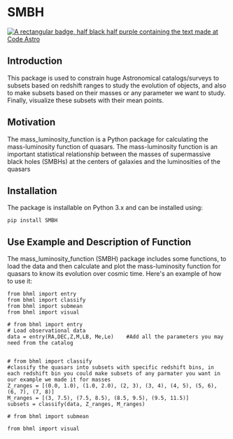 # SMBH
[![A rectangular badge, half black half purple containing the text made at Code Astro](https://img.shields.io/badge/Made%20at-Code/Astro-blueviolet.svg)](https://semaphorep.github.io/codeastro/)

## Introduction

This package is used to constrain huge Astronomical catalogs/surveys to subsets based on redshift ranges to study the evolution of objects, and also to make subsets based on their masses or any parameter we want to study. Finally, visualize these subsets with their mean points.


## Motivation

The mass_luminosity_function is a Python package for calculating the mass-luminosity function of quasars. The mass-luminosity function is an important statistical relationship between the masses of supermassive black holes (SMBHs) at the centers of galaxies and the luminosities of the quasars


## Installation

The package is installable on Python 3.x and can be installed using:

```pip install SMBH```

## Use Example and Description of Function

The mass_luminosity_function (SMBH) package includes some functions, to load the data and then calculate and plot the mass-luminosity function for quasars to know its evolution over cosmic time.
Here's an example of how to use it:

```
from bhml import entry
from bhml import classify
from bhml import submean
from bhml import visual

# from bhml import entry
# Load observational data
data = entry(RA,DEC,Z,M,LB, Me,Le)    #Add all the parameters you may need from the catalog


# from bhml import classify
#classify the quasars into subsets with specific redshift bins, in each redshift bin you could make subsets of any parmater you want in our example we made it for masses
Z_ranges = [(0.0, 1.0), (1.0, 2.0), (2, 3), (3, 4), (4, 5), (5, 6), (6, 7), (7, 8)]
M_ranges = [(3, 7.5), (7.5, 8.5), (8.5, 9.5), (9.5, 11.5)]
subsets = classify(data, Z_ranges, M_ranges) 

# from bhml import submean

from bhml import visual

